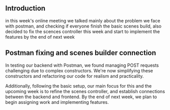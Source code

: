 ## Introduction

in this week's online meeting we talked mainly about the problem we face with postman, and checking if everyone finish the basic scenes build, also decided to fix the scences controller this week and start to implement the features by the end of next week 

## Postman fixing and scenes builder connection

In testing our backend with Postman, we found managing POST requests challenging due to complex constructors. We're now simplifying these constructors and refactoring our code for realism and practicality.

Additionally, following the basic setup, our main focus for this and the upcoming week is to refine the scenes controller, and establish connections between the backend and frontend. By the end of next week, we plan to begin assigning work and implementing features.
